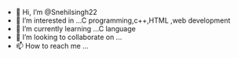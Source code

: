- 👋 Hi, I’m @Snehilsingh22
- 👀 I’m interested in ...C programming,c++,HTML ,web development
- 🌱 I’m currently learning ...C language
- 💞️ I’m looking to collaborate on ...
- 📫 How to reach me ...

<!---
Snehilsingh22/Snehilsingh22 is a ✨ special ✨ repository because its `README.md` (this file) appears on your GitHub profile.
You can click the Preview link to take a look at your changes.
--->
